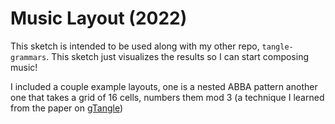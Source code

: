 # Music Layout (2022)

This sketch is intended to be used along with my other repo, `tangle-grammars`.
This sketch just visualizes the results so I can start composing music!

I included a couple example layouts, one is a nested ABBA pattern another
one that takes a grid of 16 cells, numbers them mod 3 (a technique I learned
from the paper on [gTangle](https://pellacini.di.uniroma1.it/publications/gtangle16/gtangle16-paper.pdf))